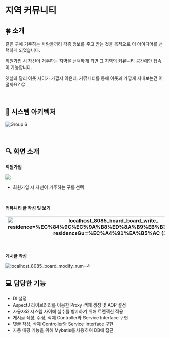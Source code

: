 # 지역 커뮤니티

## 🍀 소개
<aside>
같은 구에 거주하는 사람들끼리 각종 정보를 주고 받는 것을 목적으로 이 아이디어를 선택하게 되었습니다. 

회원가입 시 자신이 거주하는 지역을 선택하게 되면 그 지역의 커뮤니티 공간에만 접속이 가능합니다.

옛날과 달리 이웃 사이가 가깝지 않은데, 커뮤니티를 통해 이웃과 가깝게 지내보는건 어떨까요? 😊
</aside>

<br>

## 📌 시스템 아키텍처

![Group 6](https://user-images.githubusercontent.com/83527046/218445711-25ac3ff5-2ccb-43e2-9dbb-fc020391c235.png)

<br>

## 🔍 화면 소개

**회원가입**
<br>

<img src="https://user-images.githubusercontent.com/83527046/218446514-b9900477-1a9d-4ef3-8937-4ec1e9dacf1e.png">

- 회원가입 시 자신이 거주하는 구를 선택

<br>

**커뮤니티 글 작성 및 보기**

![localhost_8085_board_board_write_ residence=%EC%84%9C%EC%9A%B8%ED%8A%B9%EB%B3%84%EC%8B%9C residenceGu=%EC%A4%91%EA%B5%AC (1)](https://user-images.githubusercontent.com/83527046/218447583-04e05318-f93f-4ff6-ae37-bf61ac8a620e.png)|![Untitled5](https://user-images.githubusercontent.com/83527046/218447603-e5b7dd98-0f34-492b-a6f6-e75e2f5ac53c.png)
--- | --- |

<br>

**게시글 작성**
<br>

![localhost_8085_board_modify_num=4](https://user-images.githubusercontent.com/83527046/218448021-1976dcc7-cfd8-454c-8213-3768bc8539c4.png)

## 💻 담당한 기능

- DI 설정
- AspectJ 라이브러리를 이용한 Proxy 객체 생성 및 AOP 설정
- 사용자와 시스템 사이에 실수를 방지하기 위해 트랜잭션 적용
- 게시글 작성, 수정, 삭제 Controller와 Service Interface 구현
- 댓글 작성, 삭제 Controller와 Service Interface 구현
- 자동 매핑 기능을 위해 Mybatis를 사용하여 DB에 접근


